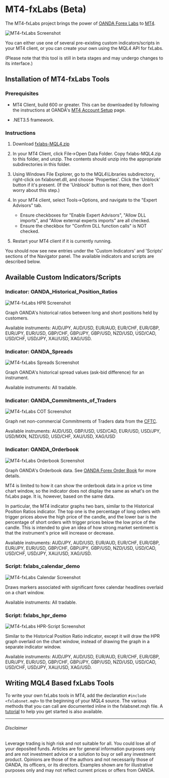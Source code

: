 MT4-fxLabs (Beta)
=================

The MT4-fxLabs project brings the power of [OANDA Forex Labs](http://fxtrade.oanda.com/analysis/labs/) to [MT4](http://fxtrade.oanda.com/trade-forex/metatrader/). 

![MT4-fxLabs Screenshot](https://github.com/oanda/mt4-fxlabs/raw/master/images/mt4-fxlabs.jpg)

You can either use one of several pre-existing custom indicators/scripts in your MT4 client, or you can create your own using the MQL4 API for fxLabs. 

(Please note that this tool is still in beta stages and may undergo changes to its interface.)

## Installation of MT4-fxLabs Tools

### Prerequisites 

* MT4 Client, build 600 or greater. This can be downloaded by following the instructions at OANDA's [MT4 Account Setup](http://fxtrade.oanda.com/trade-forex/metatrader/trade-account-setup) page. 

* .NET3.5 framework. 


### Instructions

1. Download [fxlabs-MQL4.zip](https://github.com/oanda/mt4-fxlabs/raw/master/fxlabs-MQL4.zip)

2. In your MT4 Client, click File->Open Data Folder. Copy fxlabs-MQL4.zip to this folder, and unzip. The contents should unzip into the appropriate subdirectories in this folder. 

3. Using Windows File Explorer, go to the MQL4\Libraries subdirectory, right-click on fxlabsnet.dll, and choose 'Properties'. Click the 'Unblock' button if it's present. (If the 'Unblock' button is not there, then don't worry about this step.) 

4. In your MT4 client, select Tools->Options, and navigate to the "Expert Advisors" tab. 
    * Ensure checkboxes for "Enable Expert Advisors", "Allow DLL imports", and "Allow external experts imports" are all checked. 
    * Ensure the checkbox for "Confirm DLL function calls" is NOT checked. 
5. Restart your MT4 client if it is currently running. 

You should now see new entries under the 'Custom Indicators' and 'Scripts' sections of the Navigator panel. The available indicators and scripts are described below. 

## Available Custom Indicators/Scripts

### Indicator: OANDA_Historical_Position_Ratios

![MT4-fxLabs HPR Screenshot](https://github.com/oanda/mt4-fxlabs/raw/master/images/mt4-hpr.jpg)

Graph OANDA's historical ratios between long and short positions held by customers. 

Available instruments: AUD/JPY, AUD/USD, EUR/AUD, EUR/CHF, EUR/GBP, EUR/JPY, EUR/USD, GBP/CHF, GBP/JPY, GBP/USD, NZD/USD, USD/CAD, USD/CHF, USD/JPY, XAU/USD, XAG/USD. 

### Indicator: OANDA_Spreads

![MT4-fxLabs Spreads Screenshot](https://github.com/oanda/mt4-fxlabs/raw/master/images/mt4-spreads.jpg)

Graph OANDA's historical spread values (ask-bid difference) for an instrument. 

Available instruments: All tradable.

### Indicator: OANDA_Commitments_of_Traders

![MT4-fxLabs COT Screenshot](https://github.com/oanda/mt4-fxlabs/raw/master/images/mt4-cot.jpg)

Graph net non-commercial Commitments of Traders data from the [CFTC](http://www.cftc.gov/MarketReports/CommitmentsofTraders/index.htm). 

Available instruments: AUD/USD, GBP/USD, USD/CAD, EUR/USD, USD/JPY, USD/MXN, NZD/USD, USD/CHF, XAU/USD, XAG/USD

### Indicator: OANDA_Orderbook

![MT4-fxLabs Orderbook Screenshot](https://github.com/oanda/mt4-fxlabs/raw/master/images/mt4-orderbook.jpg)

Graph OANDA's Orderbook data. See [OANDA Forex Order Book](http://fxtrade.oanda.ca/analysis/forex-order-book) for more details. 

MT4 is limited to how it can show the orderbook data in a price vs time chart window, so the indicator does not display the same as what's on the fxLabs page. It is, however,  based on the same data. 

In particular, the MT4 indicator graphs two bars, similar to the Historical Position Ratios indicator. The top one is the percentage of long orders with trigger prices above the high price of the candle, and the lower bar is the percentage of short orders with trigger prices below the low price of the candle. This is intended to give an idea of how strong market sentiment is that the instrument's price will increase or decrease. 

Available instruments: AUD/JPY, AUD/USD, EUR/AUD, EUR/CHF, EUR/GBP, EUR/JPY, EUR/USD, GBP/CHF, GBP/JPY, GBP/USD, NZD/USD, USD/CAD, USD/CHF, USD/JPY, XAU/USD, XAG/USD. 

### Script: fxlabs_calendar_demo

![MT4-fxLabs Calendar Screenshot](https://github.com/oanda/mt4-fxlabs/raw/master/images/mt4-calendar.jpg)

Draws markers associated with significant forex calendar headlines overlaid on a chart window.

Available instruments: All tradable.

### Script: fxlabs_hpr_demo

![MT4-fxLabs HPR-Script Screenshot](https://github.com/oanda/mt4-fxlabs/raw/master/images/mt4-hpr-script.jpg)

Similar to the Historical Position Ratio indicator, except it will draw the HPR graph overlaid
on the chart window, instead of drawing the graph in a separate indicator window. 

Available instruments: AUD/JPY, AUD/USD, EUR/AUD, EUR/CHF, EUR/GBP, EUR/JPY, EUR/USD, GBP/CHF, GBP/JPY, GBP/USD, NZD/USD, USD/CAD, USD/CHF, USD/JPY, XAU/USD, XAG/USD. 

## Writing MQL4 Based fxLabs Tools

To write your own fxLabs tools in MT4, add the declaration `#include <fxlabsnet.mqh>` to the beginning of your MQL4 source. The various methods that you can call are documented inline in the fxlabsnet.mqh file. A [tutorial](https://github.com/oanda/mt4-fxlabs/blob/master/TUTORIAL.md) to help you get started is also available. 

___

###### Disclaimer

Leverage trading is high risk and not suitable for all. You could lose all of your deposited funds. Articles are for general information purposes only and are not investment advice or a solution to buy or sell any investment product. Opinions are those of the authors and not necessarily those of OANDA, its officers, or its directors. Examples shown are for illustrative purposes only and may not reflect current prices or offers from OANDA.
